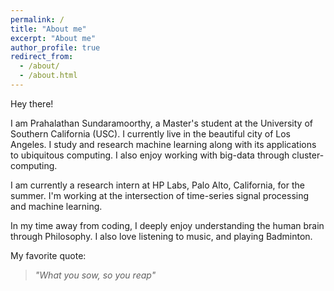 ```yaml
---
permalink: /
title: "About me"
excerpt: "About me"
author_profile: true
redirect_from: 
  - /about/
  - /about.html
---
```


Hey there!

I am Prahalathan Sundaramoorthy, a Master's student at the University of Southern California (USC). I currently live in the beautiful city of Los Angeles. I study and research machine learning along with its applications to ubiquitous computing. I also enjoy working with big-data through cluster-computing.

I am currently a research intern at HP Labs, Palo Alto, California, for the summer. I'm working at the intersection of time-series signal processing and machine learning. 

In my time away from coding, I deeply enjoy understanding the human brain through Philosophy. I also love listening to music, and playing Badminton. 

My favorite quote:
> _"What you sow, so you reap"_
